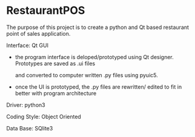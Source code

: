 # RestaurantPOS
The purpose of this project is to create a python and Qt based restaurant point of sales application. 

Interface: Qt GUI
* the program interface is deloped/prototyped using Qt designer. Prototypes are saved as .ui files

  and converted to computer written .py files using pyuic5.
* once the UI is prototyped, the .py files are rewritten/ edited to fit in better with program architecture 

Driver: python3

Coding Style: Object Oriented

Data Base: SQlite3

